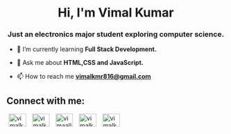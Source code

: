 <!--
**vimalkmr816/vimalkmr816** is a ✨ _special_ ✨ repository because its `README.md` (this file) appears on your GitHub profile.

Here are some ideas to get you started:

- 🔭 I’m currently working on ...
- 🌱 I’m currently learning ...
- 👯 I’m looking to collaborate on ...
- 🤔 I’m looking for help with ...
- 💬 Ask me about ...
- 📫 How to reach me: ...
- 😄 Pronouns: ...
- ⚡ Fun fact: ...
-->
<h1 align="center">Hi, I'm Vimal Kumar</h1>
<h3 align="center">Just an electronics major student exploring computer science.</h3>

- 🌱 I’m currently learning **Full Stack Development.**

- 💬 Ask me about **HTML,CSS and JavaScript.**

- 📫 How to reach me **vimalkmr816@gmail.com**

<h2 align="left">Connect with me:</h2>
<p align="left">
<a style="padding:5px" href="https://twitter.com/vimalkmr" target="_blank" rel="noopener noreferrer"><img align="center" src="https://raw.githubusercontent.com/rahuldkjain/github-profile-readme-generator/master/src/images/icons/Social/twitter.svg" alt="vimalkmr816" height="30" width="40" /></a>
<a style="padding:5px" href="https://linkedin.com/in/vimalkmr816" target="_blank" rel="noopener noreferrer"><img align="center" src="https://raw.githubusercontent.com/rahuldkjain/github-profile-readme-generator/master/src/images/icons/Social/linked-in-alt.svg" alt="vimalkmr816" height="30" width="40" /></a>
<a style="padding:5px" href="https://instagram.com/vimaallll" target="_blank" rel="noopener noreferrer"><img align="center" src="https://raw.githubusercontent.com/rahuldkjain/github-profile-readme-generator/master/src/images/icons/Social/instagram.svg" alt="vimaallll" height="30" width="40" /></a>
<a style="padding:5px" href="https://www.hackerrank.com/vimalkmr816" target="_blank" rel="noopener noreferrer"><img align="center" src="https://raw.githubusercontent.com/rahuldkjain/github-profile-readme-generator/master/src/images/icons/Social/hackerrank.svg" alt="vimalkmr816" height="30" width="40" /></a>
<a style="padding:5px" href="https://www.leetcode.com/vimalkmr816" target="_blank" rel="noopener noreferrer"><img align="center" src="https://raw.githubusercontent.com/rahuldkjain/github-profile-readme-generator/master/src/images/icons/Social/leet-code.svg" alt="vimalkmr816" height="30" width="40" /></a>
</p>
